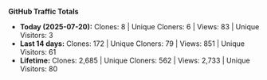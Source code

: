 
**GitHub Traffic Totals**

- **Today (2025-07-20):** Clones: 8 | Unique Cloners: 6 | Views: 83 | Unique Visitors: 3
- **Last 14 days:** Clones: 172 | Unique Cloners: 79 | Views: 851 | Unique Visitors: 61
- **Lifetime:** Clones: 2,685 | Unique Cloners: 562 | Views: 2,733 | Unique Visitors: 80
